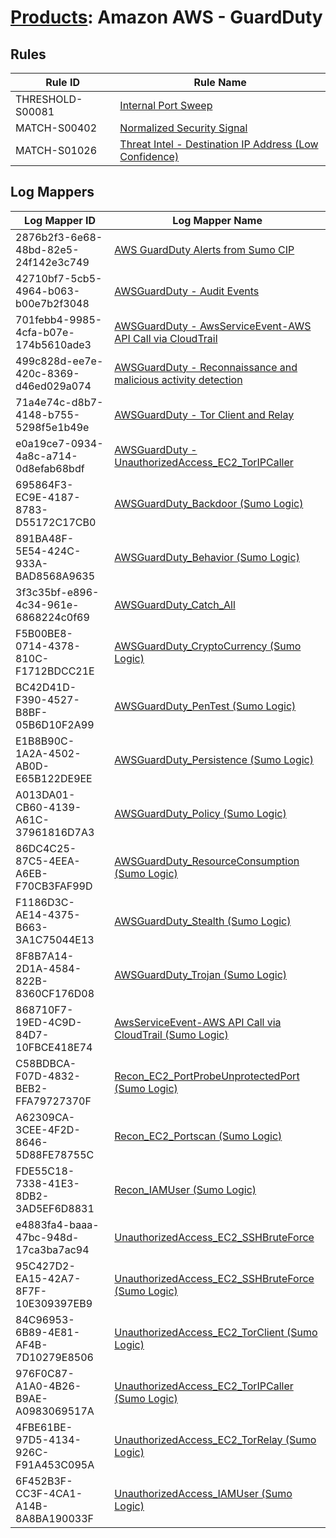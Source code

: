 # [Products](README.md): Amazon AWS - GuardDuty

## Rules

|Rule ID|Rule Name|
|----|----|
|THRESHOLD-S00081|[Internal Port Sweep](../rules/THRESHOLD-S00081.md)|
|MATCH-S00402|[Normalized Security Signal](../rules/MATCH-S00402.md)|
|MATCH-S01026|[Threat Intel - Destination IP Address (Low Confidence)](../rules/MATCH-S01026.md)|


## Log Mappers

|Log Mapper ID|Log Mapper Name|
|----|----|
|2876b2f3-6e68-48bd-82e5-24f142e3c749|[AWS GuardDuty Alerts from Sumo CIP](../mappings/2876b2f3-6e68-48bd-82e5-24f142e3c749.md)|
|42710bf7-5cb5-4964-b063-b00e7b2f3048|[AWSGuardDuty - Audit Events](../mappings/42710bf7-5cb5-4964-b063-b00e7b2f3048.md)|
|701febb4-9985-4cfa-b07e-174b5610ade3|[AWSGuardDuty - AwsServiceEvent-AWS API Call via CloudTrail](../mappings/701febb4-9985-4cfa-b07e-174b5610ade3.md)|
|499c828d-ee7e-420c-8369-d46ed029a074|[AWSGuardDuty - Reconnaissance and malicious activity detection](../mappings/499c828d-ee7e-420c-8369-d46ed029a074.md)|
|71a4e74c-d8b7-4148-b755-5298f5e1b49e|[AWSGuardDuty - Tor Client and Relay](../mappings/71a4e74c-d8b7-4148-b755-5298f5e1b49e.md)|
|e0a19ce7-0934-4a8c-a714-0d8efab68bdf|[AWSGuardDuty - UnauthorizedAccess_EC2_TorIPCaller](../mappings/e0a19ce7-0934-4a8c-a714-0d8efab68bdf.md)|
|695864F3-EC9E-4187-8783-D55172C17CB0|[AWSGuardDuty_Backdoor (Sumo Logic)](../mappings/695864F3-EC9E-4187-8783-D55172C17CB0.md)|
|891BA48F-5E54-424C-933A-BAD8568A9635|[AWSGuardDuty_Behavior (Sumo Logic)](../mappings/891BA48F-5E54-424C-933A-BAD8568A9635.md)|
|3f3c35bf-e896-4c34-961e-6868224c0f69|[AWSGuardDuty_Catch_All](../mappings/3f3c35bf-e896-4c34-961e-6868224c0f69.md)|
|F5B00BE8-0714-4378-810C-F1712BDCC21E|[AWSGuardDuty_CryptoCurrency (Sumo Logic)](../mappings/F5B00BE8-0714-4378-810C-F1712BDCC21E.md)|
|BC42D41D-F390-4527-B8BF-05B6D10F2A99|[AWSGuardDuty_PenTest (Sumo Logic)](../mappings/BC42D41D-F390-4527-B8BF-05B6D10F2A99.md)|
|E1B8B90C-1A2A-4502-AB0D-E65B122DE9EE|[AWSGuardDuty_Persistence (Sumo Logic)](../mappings/E1B8B90C-1A2A-4502-AB0D-E65B122DE9EE.md)|
|A013DA01-CB60-4139-A61C-37961816D7A3|[AWSGuardDuty_Policy (Sumo Logic)](../mappings/A013DA01-CB60-4139-A61C-37961816D7A3.md)|
|86DC4C25-87C5-4EEA-A6EB-F70CB3FAF99D|[AWSGuardDuty_ResourceConsumption (Sumo Logic)](../mappings/86DC4C25-87C5-4EEA-A6EB-F70CB3FAF99D.md)|
|F1186D3C-AE14-4375-B663-3A1C75044E13|[AWSGuardDuty_Stealth (Sumo Logic)](../mappings/F1186D3C-AE14-4375-B663-3A1C75044E13.md)|
|8F8B7A14-2D1A-4584-822B-8360CF176D08|[AWSGuardDuty_Trojan (Sumo Logic)](../mappings/8F8B7A14-2D1A-4584-822B-8360CF176D08.md)|
|868710F7-19ED-4C9D-84D7-10FBCE418E74|[AwsServiceEvent-AWS API Call via CloudTrail (Sumo Logic)](../mappings/868710F7-19ED-4C9D-84D7-10FBCE418E74.md)|
|C58BDBCA-F07D-4832-BEB2-FFA79727370F|[Recon_EC2_PortProbeUnprotectedPort (Sumo Logic)](../mappings/C58BDBCA-F07D-4832-BEB2-FFA79727370F.md)|
|A62309CA-3CEE-4F2D-8646-5D88FE78755C|[Recon_EC2_Portscan (Sumo Logic)](../mappings/A62309CA-3CEE-4F2D-8646-5D88FE78755C.md)|
|FDE55C18-7338-41E3-8DB2-3AD5EF6D8831|[Recon_IAMUser (Sumo Logic)](../mappings/FDE55C18-7338-41E3-8DB2-3AD5EF6D8831.md)|
|e4883fa4-baaa-47bc-948d-17ca3ba7ac94|[UnauthorizedAccess_EC2_SSHBruteForce](../mappings/e4883fa4-baaa-47bc-948d-17ca3ba7ac94.md)|
|95C427D2-EA15-42A7-8F7F-10E309397EB9|[UnauthorizedAccess_EC2_SSHBruteForce (Sumo Logic)](../mappings/95C427D2-EA15-42A7-8F7F-10E309397EB9.md)|
|84C96953-6B89-4E81-AF4B-7D10279E8506|[UnauthorizedAccess_EC2_TorClient (Sumo Logic)](../mappings/84C96953-6B89-4E81-AF4B-7D10279E8506.md)|
|976F0C87-A1A0-4B26-B9AE-A0983069517A|[UnauthorizedAccess_EC2_TorIPCaller (Sumo Logic)](../mappings/976F0C87-A1A0-4B26-B9AE-A0983069517A.md)|
|4FBE61BE-97D5-4134-926C-F91A453C095A|[UnauthorizedAccess_EC2_TorRelay (Sumo Logic)](../mappings/4FBE61BE-97D5-4134-926C-F91A453C095A.md)|
|6F452B3F-CC3F-4CA1-A14B-8A8BA190033F|[UnauthorizedAccess_IAMUser (Sumo Logic)](../mappings/6F452B3F-CC3F-4CA1-A14B-8A8BA190033F.md)|


